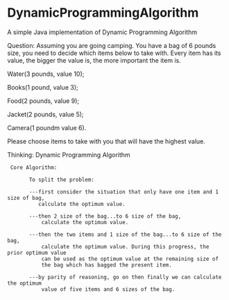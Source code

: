 # DynamicProgrammingAlgorithm
A simple Java implementation of Dynamic Programming Algorithm

Question: Assuming you are going camping. You have a bag of 6 pounds size, you need to decide which items below to take with. Every item has its value, the bigger the value is, the more important the item is.

Water(3 pounds, value 10);

Books(1 pound, value 3);

Food(2 pounds, value 9);

Jacket(2 pounds, value 5);

Camera(1 poundm value 6).

Please choose items to take with you that will have the highest value.

Thinking:
  Dynamic Programming Algorithm
  
     Core Algorithm:
     
           To split the problem:
           
           ---first consider the situation that only have one item and 1 size of bag,
              calculate the optimum value.
              
           ---then 2 size of the bag...to 6 size of the bag,
               calculate the optimum value.
               
           ---then the two items and 1 size of the bag...to 6 size of the bag,
               calculate the optimum value. During this progress, the prior optimum value
               can be used as the optimum value at the remaining size of
               the bag which has bagged the present item.
               
           ---by parity of reasoning, go on then finally we can calculate the optimum
               value of five items and 6 sizes of the bag.
